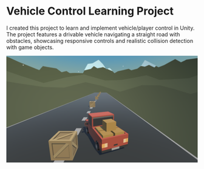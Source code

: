 # Vehicle Control Learning Project

I created this project to learn and implement vehicle/player control in Unity. The project features a drivable vehicle navigating a straight road with obstacles, showcasing responsive controls and realistic collision detection with game objects. 

![Gameplay Screenshot](Assets/Screenshots/InGameMode.png)
